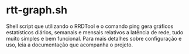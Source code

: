 # rtt-graph.sh
Shell script que utilizando o RRDTool e o comando ping gera gráficos estatísticos diários, semanais e mensais relativos a latência de rede, tudo muito simples e bem funcional. Para mais detalhes sobre configuração e uso, leia a documentação que acompanha o projeto.

